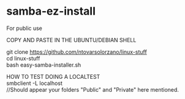 # samba-ez-install

For public use  

COPY AND PASTE IN THE UBUNTU/DEBIAN SHELL  
  
git clone https://github.com/ntovarsolorzano/linux-stuff  
cd linux-stuff  
bash easy-samba-installer.sh  

HOW TO TEST DOING A LOCALTEST  
smbclient -L localhost  
//Should appear your folders "Public" and "Private" here mentioned. 
